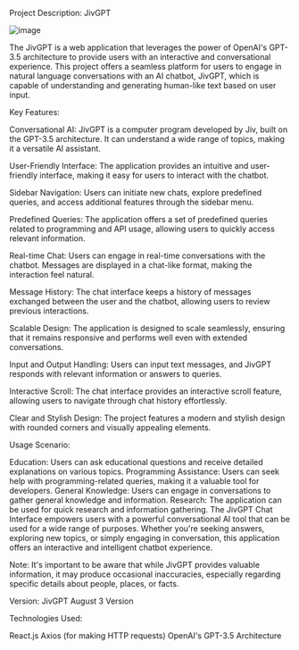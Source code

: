Project Description: JivGPT

![image](https://github.com/Jiv2004/JivGPT/assets/161616432/75cd7440-a422-4f16-abe9-67c3e1bd39bf)

The JivGPT is a web application that leverages the power of OpenAI's GPT-3.5 architecture to provide users with an interactive and conversational experience. This project offers a seamless platform for users to engage in natural language conversations with an AI chatbot, JivGPT, which is capable of understanding and generating human-like text based on user input.

Key Features:

Conversational AI: JivGPT is a computer program developed by Jiv, built on the GPT-3.5 architecture. It can understand a wide range of topics, making it a versatile AI assistant.

User-Friendly Interface: The application provides an intuitive and user-friendly interface, making it easy for users to interact with the chatbot.

Sidebar Navigation: Users can initiate new chats, explore predefined queries, and access additional features through the sidebar menu.

Predefined Queries: The application offers a set of predefined queries related to programming and API usage, allowing users to quickly access relevant information.

Real-time Chat: Users can engage in real-time conversations with the chatbot. Messages are displayed in a chat-like format, making the interaction feel natural.

Message History: The chat interface keeps a history of messages exchanged between the user and the chatbot, allowing users to review previous interactions.

Scalable Design: The application is designed to scale seamlessly, ensuring that it remains responsive and performs well even with extended conversations.

Input and Output Handling: Users can input text messages, and JivGPT responds with relevant information or answers to queries.

Interactive Scroll: The chat interface provides an interactive scroll feature, allowing users to navigate through chat history effortlessly.

Clear and Stylish Design: The project features a modern and stylish design with rounded corners and visually appealing elements.

Usage Scenario:

Education: Users can ask educational questions and receive detailed explanations on various topics.
Programming Assistance: Users can seek help with programming-related queries, making it a valuable tool for developers.
General Knowledge: Users can engage in conversations to gather general knowledge and information.
Research: The application can be used for quick research and information gathering.
The JivGPT Chat Interface empowers users with a powerful conversational AI tool that can be used for a wide range of purposes. Whether you're seeking answers, exploring new topics, or simply engaging in conversation, this application offers an interactive and intelligent chatbot experience.

Note: It's important to be aware that while JivGPT provides valuable information, it may produce occasional inaccuracies, especially regarding specific details about people, places, or facts.

Version: JivGPT August 3 Version

Technologies Used:

React.js
Axios (for making HTTP requests)
OpenAI's GPT-3.5 Architecture
